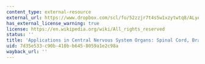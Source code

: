```yaml
---
content_type: external-resource
external_url: https://www.dropbox.com/scl/fo/52zzjr7t4s5w1xzytwtq8/ALyA4l8kR9ssUuaJgwTc4Vo/Chapters/Chapter%2012%20Applications%20in%20Central%20Nervous%20System%20Organs%3A%20Spinal%20Cord%2C%20Brain%2C%20%20Retina?dl=0&rlkey=qojtvzyd9q8cpudjtvj939i69&subfolder_nav_tracking=1
has_external_license_warning: true
license: https://en.wikipedia.org/wiki/All_rights_reserved
status: ''
title: 'Applications in Central Nervous System Organs: Spinal Cord, Brain, and Retina'
uid: 7d35e533-c90b-410b-b645-8059a1e2c98a
wayback_url: ''
---
```

